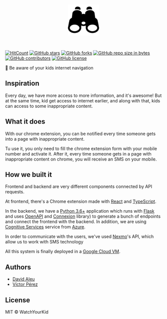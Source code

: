 <br>
    <p align="center">
        <img alt="WatchYourKid" src="./client/watchmykid-client/public/binoculars.png" style="width:100px"/>
    </p>
<br>

[![HitCount](http://hits.dwyl.io/daleu/watchyourkid.svg)](http://hits.dwyl.io/daleu/watchyourkid)
[![GitHub stars](https://img.shields.io/github/stars/daleu/watchyourkid.svg)](https://GitHub.com/daleu/watchyourkid/stargazers/)
[![GitHub forks](https://img.shields.io/github/forks/daleu/watchyourkid.svg)](https://GitHub.com/daleu/watchyourkid/network/)
[![GitHub repo size in bytes](https://img.shields.io/github/repo-size/daleu/watchyourkid.svg)](https://github.com/daleu/watchyourkid)
[![GitHub contributors](https://img.shields.io/github/contributors/daleu/watchyourkid.svg)](https://GitHub.com/daleu/watchyourkid/graphs/contributors/)
[![GitHub license](https://img.shields.io/github/license/daleu/watchyourkid.svg)](https://github.com/daleu/watchyourkid/blob/master/LICENSE)

🔑 Be aware of your kids internet navigation

## Inspiration
Every day, we have more access to more information, and it's awesome! But at the same time, kid get access to internet earlier, and along with that, kids can access to some inappropriate content.

## What it does
With our chrome extension, you can be notified every time someone gets into a page with inappropriate content.

Tu use it, you only need to fill the chrome extension form with your mobile number and activate it. After it, every time someone gets in a page with inappropriate content on chrome, you will receive an SMS on your mobile.

## How we built it

Frontend and backend are very different components connected by API requests.

At frontend, there's a Chrome extension made with [React](https://reactjs.org/) and [TypeScript](https://www.typescriptlang.org/).

In the backend, we have a [Python 3.6+](https://www.python.org/downloads/release/python-372/) application which runs with [Flask](http://flask.pocoo.org/) and uses [OpenAPI](https://swagger.io/docs/specification/about/) and [Connexion](https://connexion.readthedocs.io/en/latest/) library) to generate a bunch of endpoints and connect the frontend with the backend.
In addition, we are using [Cognitive Services](https://azure.microsoft.com/en-us/services/cognitive-services/) service from [Azure](https://azure.microsoft.com/en-us/).

In order to communicate with the users, we've used [Nexmo](https://www.nexmo.com)'s API, which allow us to work with SMS technology 

All this system is finally deployed in a [Google Cloud VM](https://cloud.google.com/compute/docs/instances/).

## Authors

- [David Aleu](https://github.com/daleu)
- [Víctor Pérez](https://github.com/victorpm5)

## License

MIT © WatchYourKid